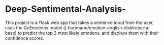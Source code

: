 # Deep-Sentimental-Analysis-
This project is a Flask web app that takes a sentence input from the user, uses the GoEmotions model (j-hartmann/emotion-english-distilroberta-base) to predict the top 3 most likely emotions, and displays them with their confidence scores.
